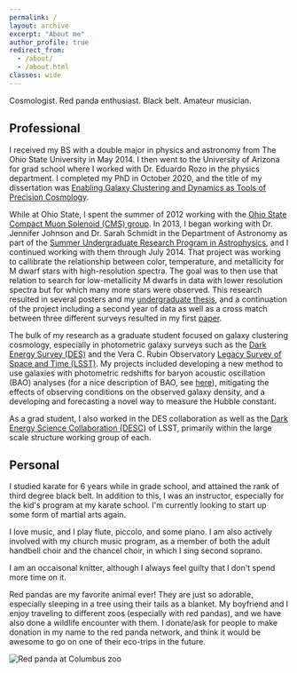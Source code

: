 ```yaml
---
permalink: /
layout: archive
excerpt: "About me"
author_profile: true
redirect_from: 
  - /about/
  - /about.html
classes: wide
---
```

Cosmologist. Red panda enthusiast. Black belt. Amateur musician.

## Professional

I received my BS with a double major in physics and astronomy from The Ohio State University in May 2014. I then went to the University of Arizona for grad school where I worked with Dr. Eduardo Rozo in the physics department. I completed my PhD in October 2020, and the title of my dissertation was [Enabling Galaxy Clustering and Dynamics as Tools of Precision Cosmology](http://hdl.handle.net/10150/650777).

While at Ohio State, I spent the summer of 2012 working with the [Ohio State Compact Muon Solenoid (CMS) group](https://www.asc.ohio-state.edu/physics/cms/). In 2013, I began working with Dr. Jennifer Johnson and Dr. Sarah Schmidt in the Department of Astronomy as part of the [Summer Undergraduate Research Program in Astrophysics](https://astronomy.osu.edu/undergraduates/undergraduate-research/surp), and I continued working with them through July 2014. That project was working to callibrate the relationship between color, temperature, and metallicity for M dwarf stars with high-resolution spectra. The goal was to then use that relation to search for low-metallicity M dwarfs in data with lower resolution spectra but for which many more stars were observed. This research resulted in several posters and my [undergraduate thesis](http://hdl.handle.net/1811/60400), and a continuation of the project including a second year of data as well as a cross match between three different surveys resulted in my first [paper](publications/schmidt-et-al-2016.md).

The bulk of my research as a graduate student focused on galaxy clustering cosmology, especially in photometric galaxy surveys such as the [Dark Energy Survey (DES)](https://www.darkenergysurvey.org) and the Vera C. Rubin Observatory [Legacy Survey of Space and Time (LSST)](https://www.lsst.org). My projects included developing a new method to use galaxies with photometric redshifts for baryon acoustic oscillation (BAO) analyses (for a nice description of BAO, see [here](http://w.astro.berkeley.edu/~mwhite/bao/)), mitigating the effects of observing conditions on the observed galaxy density, and a developing and forecasting a novel way to measure the Hubble constant.

As a grad student, I also worked in the DES collaboration as well as the [Dark Energy Science Collaboration (DESC)](https://lsstdesc.org) of LSST, primarily within the large scale structure working group of each.


## Personal
I studied karate for 6 years while in grade school, and attained the rank of third degree black belt. In addition to this, I was an instructor, especially for the kid's program at my karate school. I'm currently looking to start up some form of martial arts again.

I love music, and I play flute, piccolo, and some piano. I am also actively involved with my church music program, as a member of both the adult handbell choir and the chancel choir, in which I sing second soprano.

I am an occaisonal knitter, although I always feel guilty that I don't spend more time on it.

Red pandas are my favorite animal ever! They are just so adorable, especially sleeping in a tree using their tails as a blanket. My boyfriend and I enjoy traveling to different zoos (especially with red pandas), and we have also done a wildlife encounter with them. I donate/ask for people to make donation in my name to the red panda network, and think it would be awesome to go on one of their eco-trips in the future.

<img src="../images/red_panda_cbus_zoo_2.jpg" alt="Red panda at Columbus zoo" class="center">
